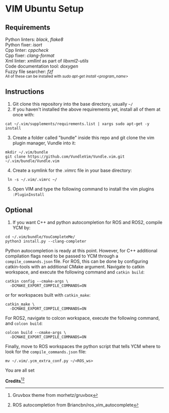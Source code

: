 # VIM Ubuntu Setup
## Requirements
Python linters: *black*, *flake8*<br />
Python fixer: *isort* <br />
Cpp linter: *cppcheck* <br />
Cpp fixer: *clang-format* <br />
Xml linter: *xmllint* as part of *libxml2-utils* <br />
Code documentation tool: *doxygen* <br />
Fuzzy file searcher: *fzf* <br />
<sub>All of these can be installed with *sudo apt-get install &lt;program_name&gt;* </sub>

## Instructions
1) Git clone this repository into the base directory, usually `~/`<br />
2) If you haven't installed the above requirements yet, install all of them at once with: <br />

```
cat ~/.vim/supplements/requirements.list | xargs sudo apt-get -y install

```
3) Create a folder called "bundle" inside this repo and git clone the vim plugin manager, Vundle into it: <br />

```
mkdir ~/.vim/bundle
git clone https://github.com/VundleVim/Vundle.vim.git ~/.vim/bundle/Vundle.vim
```
4) Create a symlink for the .vimrc file in your base directory:<br />

```
 ln -s ~/.vim/.vimrc ~/
```
5) Open VIM and type the following command to install the vim plugins `:PluginInstall` <br />

## Optional
1) If you want C++ and python autocompletion for ROS and ROS2, compile YCM by: <br />

```
cd ~/.vim/bundle/YouCompleteMe/
python3 install.py --clang-completer
```
Python autocompletion is ready at this point. However, for C++ additional compilation flags need to be passed to YCM through a `compile_commands.json` file. For ROS, this can be done by configuring catkin-tools  with an additional CMake argument. Navigate to catkin workspace, and execute the following command and `catkin build`: <br />

```
catkin config --cmake-args \
  -DCMAKE_EXPORT_COMPILE_COMMANDS=ON
```
or for workspaces built with `catkin_make`: <br />

```
catkin_make \
  -DCMAKE_EXPORT_COMPILE_COMMANDS=ON
```
For ROS2, navigate to colcon workspace, execute the following command, and `colcon build`:<br />

```
colcon build --cmake-args \
  -DCMAKE_EXPORT_COMPILE_COMMANDS=ON
```
Finally, move to ROS workspaces the python script that tells YCM where to look for the `compile_commands.json` file: <br />

```
mv ~/.vim/.ycm_extra_conf.py ~/<ROS_ws>
```
You are all set <br />

**Credits**[^1][^2]
[^1]: Gruvbox theme from morhetz/gruvbox
[^2]: ROS autocompletion from Briancbn/ros\_vim\_autocomplete

